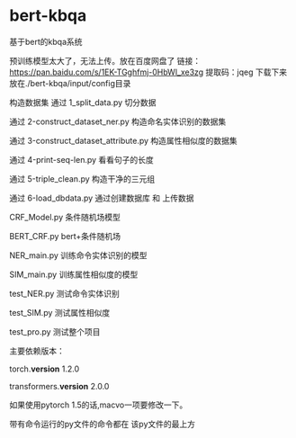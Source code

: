 # bert-kbqa
基于bert的kbqa系统

预训练模型太大了，无法上传。放在百度网盘了
链接：https://pan.baidu.com/s/1EK-TGghfmj-0HbWl_xe3zg 
提取码：jqeg 
下载下来放在./bert-kbqa/input/config目录


构造数据集
通过 1_split_data.py 切分数据

通过 2-construct_dataset_ner.py 构造命名实体识别的数据集

通过 3-construct_dataset_attribute.py 构造属性相似度的数据集

通过 4-print-seq-len.py 看看句子的长度

通过 5-triple_clean.py 构造干净的三元组

通过 6-load_dbdata.py 通过创建数据库 和 上传数据



CRF_Model.py  条件随机场模型

BERT_CRF.py  bert+条件随机场

NER_main.py  训练命令实体识别的模型

SIM_main.py  训练属性相似度的模型


test_NER.py  测试命令实体识别

test_SIM.py 测试属性相似度

test_pro.py  测试整个项目


主要依赖版本：

torch.__version__    1.2.0

transformers.__version__   2.0.0

如果使用pytorch 1.5的话,macvo一项要修改一下。

带有命令运行的py文件的命令都在 该py文件的最上方



